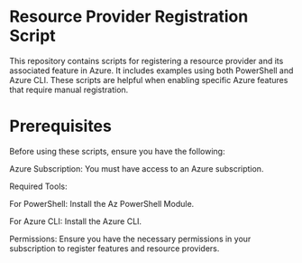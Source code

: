 # Resource Provider Registration Script
This repository contains scripts for registering a resource provider and its associated feature in Azure. It includes examples using both PowerShell and Azure CLI. These scripts are helpful when enabling specific Azure features that require manual registration.

# Prerequisites
Before using these scripts, ensure you have the following:

Azure Subscription: You must have access to an Azure subscription.

Required Tools:

For PowerShell: Install the Az PowerShell Module.

For Azure CLI: Install the Azure CLI.

Permissions: Ensure you have the necessary permissions in your subscription to register features and resource providers.
